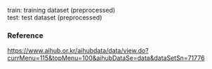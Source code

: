 train: training dataset (preprocessed)  
test: test dataset (preprocessed)  

### Reference
https://www.aihub.or.kr/aihubdata/data/view.do?currMenu=115&topMenu=100&aihubDataSe=data&dataSetSn=71776
